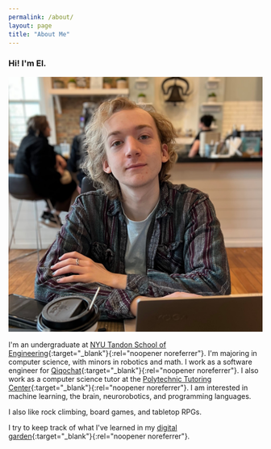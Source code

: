 ```yaml
---
permalink: /about/
layout: page
title: "About Me"
---
```


### Hi! I'm El.

![El Whittle](/assets/images/el-coffee.jpg)

I'm an undergraduate at [NYU Tandon School of Engineering](https://engineering.nyu.edu/){:target="_blank"}{:rel="noopener noreferrer"}. I'm majoring in computer science, with minors in robotics and math. I work as a software engineer for [Qiqochat](https://qiqochat.com/about){:target="_blank"}{:rel="noopener noreferrer"}. I also work as a computer science tutor at the [Polytechnic Tutoring Center](https://engineering.nyu.edu/academics/undergraduate/tutoring-center){:target="_blank"}{:rel="noopener noreferrer"}. I am interested in machine learning, the brain, neurorobotics, and programming languages.

I also like rock climbing, board games, and tabletop RPGs.

I try to keep track of what I've learned in my [digital garden](https://publish.obsidian.md/el-whittle/){:target="_blank"}{:rel="noopener noreferrer"}.
